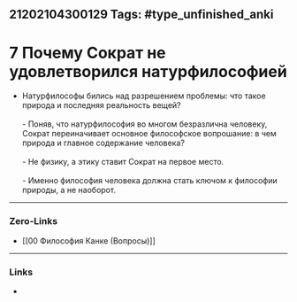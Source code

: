 21202104300129
Tags: #type_unfinished_anki
---
# 7 Почему Сократ не удовлетворился натурфилософией

 - Натурфилософы бились над разрешением проблемы: что такое природа и последняя реальность вещей? <br><br> - Поняв, что натурфилософия во многом безразлична человеку, Сократ переиначивает основное философское вопрошание: в чем природа и главное содержание человека? <br><br> - Не физику, а этику ставит Сократ на первое место.  <br><br> - Именно философия человека должна стать ключом к философии природы, а не наоборот.

---
### Zero-Links
- [[00 Философия Канке (Вопросы)]]
---
### Links
-